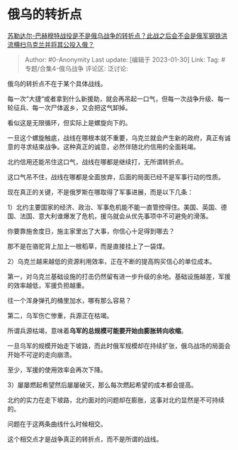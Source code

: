 # 俄乌的转折点
[苏勒达尔-巴赫穆特战役是不是俄乌战争的转折点？此战之后会不会是俄军钢铁洪流横扫乌克兰并将其公投入俄？](https://www.zhihu.com/question/579464338/answer/2866579383)

> Author: #0-Anonymity
> Last update: [编辑于 2023-01-30]
> Link:
> Tag: #专题/合集4-俄乌战争
> 评论区:
> 泛讨论:

俄乌的转折点不在于某个具体战线。

  

每一次“大捷“或者拿到什么新援助，就会再吊起一口气，但每一次战争升级、每一轮征兵、每一次尸体返乡，又会把这气卸掉。

看似这是无限循环，但实际上是螺旋向下的。

一旦这个螺旋触底，战线在哪根本就不重要，乌克兰就会产生新的政府，真正有诚意的寻求结束战争。这种真正的诚意，必然伴随北约信用的全面耗竭。

北约信用还能吊住这口气，战线在哪都是继续打，无所谓转折点。

这口气吊不住，战线在哪都是全面放弃，后面的局面已经不是军事行动的性质。

现在真正的关键，不是俄罗斯在哪取得了军事进展，而是以下几条：

1）北约主要国家的经济、政治、军事危机能不能一直管控得住。美国、英国、德国、法国、意大利谁爆发了危机，援乌就会从优先事项中不可避免的滑落。

你要靠施舍度日，施主家里出了大事，你信心十足得到哪去？

那不是在骆驼背上加上一根稻草，而是直接挂上了一袋煤。

2）乌克兰越来越低的资源利用效率，正在不断的提高购买信心的单位成本。

第一，对乌克兰基础设施的打击仍然留有进一步升级的余地。基础设施越差，军援的效率越低，军援负担越重。

往一个浑身弹孔的桶里加水，哪有那么容易？

第二，乌军伤亡惨重，兵源正在枯竭。

所谓兵源枯竭，意味着**乌军的总规模可能要开始由膨胀转向收缩**。

一旦乌军的规模开始走下坡路，而此时俄军规模却在持续扩张，俄乌战场的局面会开始不可逆的走向崩溃。

至少，军援的使用效率会再次下降。

3）屡屡燃起希望然后屡屡破灭，那么每次燃起希望的成本都会提高。

北约的实力在走下坡路，北约面对的问题却在膨胀，这事对北约显然是不可持续的。

问题在于这两条曲线什么时候相交。

这个相交点才是战争真正的转折点，而不是所谓的战线。
